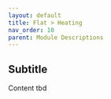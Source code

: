 ```yaml
---
layout: default
title: Flat > Heating
nav_order: 10
parent: Module Descriptions
---
```


## Subtitle
Content tbd